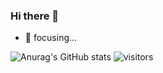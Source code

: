 ### Hi there 👋

- 🔭 focusing...
<!-- - 🌱 I’m currently learning vuejs
- 👯 I’m looking to collaborate on ...
- 🤔 I’m looking for help with ...
- 💬 Ask me about ...
- 📫 How to reach me: ...
- 😄 Pronouns: ...
- ⚡ Fun fact: ... -->

![Anurag's GitHub stats](https://github-readme-stats.vercel.app/api?username=Talljack&show_icons=true&theme=radical)
![visitors](https://visitor-badge.glitch.me/badge?page_id=Talljack.visitor-badge)


